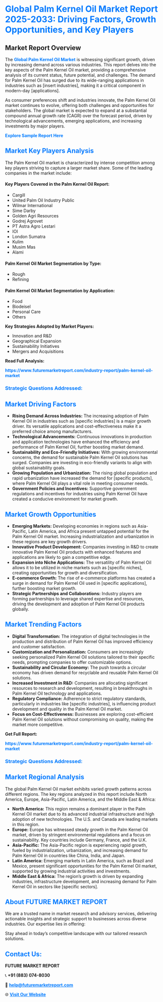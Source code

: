 <h1 style="color: #007BFF;">Global Palm Kernel Oil Market Report 2025-2033: Driving Factors, Growth Opportunities, and Key Players</h1>

<section id="overview">
<h2>Market Report Overview</h2>
<p>The <a href="https://www.futuremarketreport.com/industry-report/palm-kernel-oil-market" style="color: #007BFF; text-decoration: none;"><strong>Global Palm Kernel Oil Market</strong></a> is witnessing significant growth, driven by increasing demand across various industries. This report delves into the key aspects of the Palm Kernel Oil market, providing a comprehensive analysis of its current status, future potential, and challenges. The demand for Palm Kernel Oil has surged due to its wide-ranging applications in industries such as [insert industries], making it a critical component in modern-day [applications].</p>
<p>As consumer preferences shift and industries innovate, the Palm Kernel Oil market continues to evolve, offering both challenges and opportunities for stakeholders. The global market is expected to expand at a substantial compound annual growth rate (CAGR) over the forecast period, driven by technological advancements, emerging applications, and increasing investments by major players.</p>
</section>

<section id="overview">
<p><a href="https://www.futuremarketreport.com/request-sample/reportId=107898" style="color: #007BFF; text-decoration: none;"><strong>Explore Sample Report Here</strong></a></p>
</section>

<section id="key-players">
<h2 style="color: #007BFF;">Market Key Players Analysis</h2>
<p>The Palm Kernel Oil market is characterized by intense competition among key players striving to capture a larger market share. Some of the leading companies in the market include:</p>
<h4>Key Players Covered in the Palm Kernel Oil Report:</h4>
<ul><li>Cargill</li><li>United Palm Oil Industry Public</li><li>Wilmar International</li><li>Sime Darby</li><li>Golden Agri Resources</li><li>Godrej Agrovet</li><li>PT Astra Agro Lestari</li><li>IOI</li><li>London Sumatra</li><li>Kulim</li><li>Musim Mas</li><li>Alami</li></ul>
<h4>Palm Kernel Oil Market Segmentation by Type:</h4>
<ul><li>Rough</li><li>Refining</li></ul>

<h4>Palm Kernel Oil Market Segmentation by Application:</h4>
<ul><li>Food</li><li>Biodeisel</li><li>Personal Care</li><li>Others</li></ul>
<p><strong>Key Strategies Adopted by Market Players:</strong></p>
<ul>
<li>Innovation and R&D</li>
<li>Geographical Expansion</li>
<li>Sustainability Initiatives</li>
<li>Mergers and Acquisitions</li>
</ul>
</section>

<section>
<p><strong>Read Full Analysis: </strong></p><a href="https://www.futuremarketreport.com/industry-report/palm-kernel-oil-market" style="color: #007BFF; text-decoration: none;"><strong>https://www.futuremarketreport.com/industry-report/palm-kernel-oil-market</strong></a>
<h3 style="color: #007BFF;">Strategic Questions Addressed:</h3>
</section>

<section id="driving-factors">
<h2 style="color: #007BFF;">Market Driving Factors</h2>
<ul>
<li><strong>Rising Demand Across Industries:</strong> The increasing adoption of Palm Kernel Oil in industries such as [specific industries] is a major growth driver. Its versatile applications and cost-effectiveness make it a preferred choice among manufacturers.</li>
<li><strong>Technological Advancements:</strong> Continuous innovations in production and application technologies have enhanced the efficiency and performance of Palm Kernel Oil, further boosting market demand.</li>
<li><strong>Sustainability and Eco-Friendly Initiatives:</strong> With growing environmental concerns, the demand for sustainable Palm Kernel Oil solutions has surged. Companies are investing in eco-friendly variants to align with global sustainability goals.</li>
<li><strong>Growing Population and Urbanization:</strong> The rising global population and rapid urbanization have increased the demand for [specific products], where Palm Kernel Oil plays a vital role in meeting consumer needs.</li>
<li><strong>Government Policies and Incentives:</strong> Supportive government regulations and incentives for industries using Palm Kernel Oil have created a conducive environment for market growth.</li>
</ul>
</section>

<section id="growth-opportunities">
<h2 style="color: #007BFF;">Market Growth Opportunities</h2>
<ul>
<li><strong>Emerging Markets:</strong> Developing economies in regions such as Asia-Pacific, Latin America, and Africa present untapped potential for the Palm Kernel Oil market. Increasing industrialization and urbanization in these regions are key growth drivers.</li>
<li><strong>Innovative Product Development:</strong> Companies investing in R&D to create innovative Palm Kernel Oil products with enhanced features and applications are likely to gain a competitive edge.</li>
<li><strong>Expansion into Niche Applications:</strong> The versatility of Palm Kernel Oil allows it to be utilized in niche markets such as [specific niches], creating opportunities for growth and diversification.</li>
<li><strong>E-commerce Growth:</strong> The rise of e-commerce platforms has created a surge in demand for Palm Kernel Oil used in [specific applications], further boosting market growth.</li>
<li><strong>Strategic Partnerships and Collaborations:</strong> Industry players are forming partnerships to leverage shared expertise and resources, driving the development and adoption of Palm Kernel Oil products globally.</li>
</ul>
</section>

<section id="trending-factors">
<h2 style="color: #007BFF;">Market Trending Factors</h2>
<ul>
<li><strong>Digital Transformation:</strong> The integration of digital technologies in the production and distribution of Palm Kernel Oil has improved efficiency and customer satisfaction.</li>
<li><strong>Customization and Personalization:</strong> Consumers are increasingly seeking personalized Palm Kernel Oil solutions tailored to their specific needs, prompting companies to offer customizable options.</li>
<li><strong>Sustainability and Circular Economy:</strong> The push towards a circular economy has driven demand for recyclable and reusable Palm Kernel Oil solutions.</li>
<li><strong>Increased Investment in R&D:</strong> Companies are allocating significant resources to research and development, resulting in breakthroughs in Palm Kernel Oil technology and applications.</li>
<li><strong>Regulatory Compliance:</strong> Adherence to strict regulatory standards, particularly in industries like [specific industries], is influencing product development and quality in the Palm Kernel Oil market.</li>
<li><strong>Focus on Cost-Effectiveness:</strong> Businesses are exploring cost-efficient Palm Kernel Oil solutions without compromising on quality, making the market more competitive.</li>
</ul>
</section>

<section>
<p><strong>Get Full Report: </strong></p><a href="https://www.futuremarketreport.com/industry-report/palm-kernel-oil-market" style="color: #007BFF; text-decoration: none;"><strong>https://www.futuremarketreport.com/industry-report/palm-kernel-oil-market</strong></a>
<h3 style="color: #007BFF;">Strategic Questions Addressed:</h3>
</section>


<section id="regional-analysis">
<h2 style="color: #007BFF;">Market Regional Analysis</h2>
<p>The global Palm Kernel Oil market exhibits varied growth patterns across different regions. The key regions analyzed in this report include North America, Europe, Asia-Pacific, Latin America, and the Middle East & Africa:</p>
<ul>
<li><strong>North America:</strong> This region remains a dominant player in the Palm Kernel Oil market due to its advanced industrial infrastructure and high adoption of new technologies. The U.S. and Canada are leading markets in this region.</li>
<li><strong>Europe:</strong> Europe has witnessed steady growth in the Palm Kernel Oil market, driven by stringent environmental regulations and a focus on sustainability. Key countries include Germany, France, and the U.K.</li>
<li><strong>Asia-Pacific:</strong> The Asia-Pacific region is experiencing rapid growth, fueled by industrialization, urbanization, and increasing demand for Palm Kernel Oil in countries like China, India, and Japan.</li>
<li><strong>Latin America:</strong> Emerging markets in Latin America, such as Brazil and Mexico, present significant opportunities for the Palm Kernel Oil market, supported by growing industrial activities and investments.</li>
<li><strong>Middle East & Africa:</strong> The region’s growth is driven by expanding industries, infrastructure development, and increasing demand for Palm Kernel Oil in sectors like [specific sectors].</li>
</ul>
</section>

<footer>
<h2 style="color: #007BFF;">About FUTURE MARKET REPORT</h2>
<p>We are a trusted name in market research and advisory services, delivering actionable insights and strategic support to businesses across diverse industries. Our expertise lies in offering:</p>

<p>Stay ahead in today’s competitive landscape with our tailored research solutions.</p>

<h2 style="color: #007BFF;">Contact Us:</h2>
<p><strong>FUTURE MARKET REPORT</strong></p>
<p>📞 <strong>+91 (883) 074-8030</strong></p>
<p>📧 <strong><a href="mailto:help@futuremarketreport.com" style="color: #007BFF;">help@futuremarketreport.com</a></strong></p>
<p>🌐 <strong><a href="https://www.futuremarketreport.com/" style="color: #007BFF;">Visit Our Website</a></strong></p>
</footer>